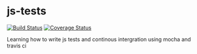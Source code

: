 # js-tests
[![Build Status](https://travis-ci.org/banobepascal/js-tests.svg?branch=master)](https://travis-ci.org/banobepascal/js-tests)
[![Coverage Status](https://coveralls.io/repos/github/banobepascal/js-tests/badge.svg?branch=master)](https://coveralls.io/github/banobepascal/js-tests?branch=master)

Learning how to write js tests and continous intergration using mocha and travis ci
